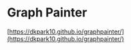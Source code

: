 # Graph Painter

[https://dkpark10.github.io/graphpainter/](https://dkpark10.github.io/graphpainter/)
